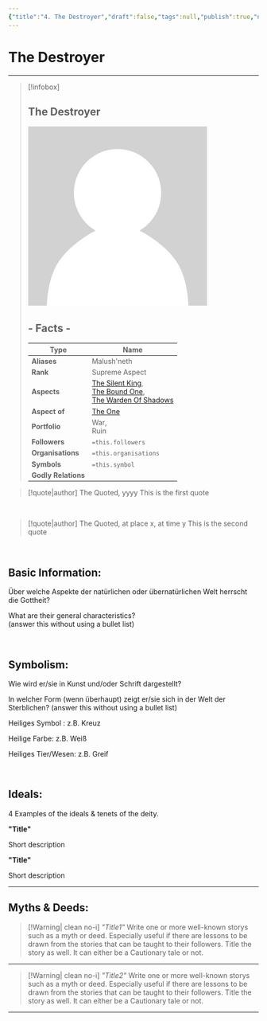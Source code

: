 ```yaml
---
{"title":"4. The Destroyer","draft":false,"tags":null,"publish":true,"name":"The Destroyer","aliases":"Malush'neth","organisations":"","rank":"Supreme Aspect","symbol":"","portfolio":"War, <br>Ruin","followers":"","relations":"","path":"3. Gods & Religion/3. The Trinity/4. The Destroyer.md","permalink":"/3-gods-and-religion/3-the-trinity/4-the-destroyer/","PassFrontmatter":true}
---
```


# The Destroyer

---
> [!infobox]
> 
> 
> ## **The Destroyer**
> 
> ![../../../NPC_Placeholder.jpg](../../NPC_Placeholder.jpg)
> 
> ## - Facts -
> | Type | Name |
> | ---- | ---- |
> | **Aliases** | Malush'neth |
> | **Rank** | Supreme Aspect |
> | **Aspects** | [The Silent King](../4.%20The%20Nine/3.%20The%20Silent%20King.md), <br>[The Bound One](../4.%20The%20Nine/4.%20The%20Bound%20One.md), <br>[The Warden Of Shadows](../4.%20The%20Nine/6.%20The%20Warden%20Of%20Shadows.md) |
> | **Aspect of** | [The One](../2.%20The%20One%20True%20God/1.%20The%20One.md) |
> | **Portfolio** | War, <br>Ruin |
> | **Followers** | `=this.followers` |
> | **Organisations** | `=this.organisations` |
> | **Symbols** | `=this.symbol` |
> | **Godly Relations** |  |


> [!quote|author] The Quoted, yyyy
> This is the first quote

<br>

> [!quote|author] The Quoted, at place x, at time y
> This is the second quote

<br>

## Basic Information:
Über welche Aspekte der natürlichen oder übernatürlichen Welt herrscht die Gottheit?

What are their general characteristics?  
(answer this without using a bullet list)

<br>

## Symbolism:
Wie wird er/sie in Kunst und/oder Schrift dargestellt?

In welcher Form (wenn überhaupt) zeigt er/sie sich in der Welt der Sterblichen?
(answer this without using a bullet list)

Heiliges Symbol : z.B. Kreuz

Heilige Farbe: z.B. Weiß

Heiliges Tier/Wesen: z.B. Greif

<br>

## Ideals:
4 Examples of the ideals & tenets of the deity.

**"Title"**

Short description

**"Title"**

Short description

---

## Myths & Deeds:
>[!Warning| clean no-i] *"Title1"*
> Write one or more well-known storys such as a myth or deed. Especially useful if there are lessons to be drawn from the stories that can be taught to their followers. Title the story as well. It can either be a Cautionary tale or not.
---
>[!Warning| clean no-i] *"Title2"*
> Write one or more well-known storys such as a myth or deed. Especially useful if there are lessons to be drawn from the stories that can be taught to their followers. Title the story as well. It can either be a Cautionary tale or not.
---